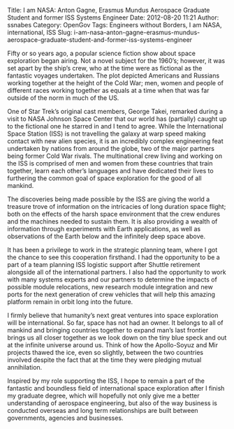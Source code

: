 Title: I am NASA: Anton Gagne, Erasmus Mundus Aerospace Graduate Student and former ISS Systems Engineer
Date: 2012-08-20 11:21
Author: ssnabes
Category: OpenGov
Tags: Engineers without Borders, I am NASA, international, ISS
Slug: i-am-nasa-anton-gagne-erasmus-mundus-aerospace-graduate-student-and-former-iss-systems-engineer

Fifty or so years ago, a popular science fiction show about space
exploration began airing. Not a novel subject for the 1960’s; however,
it was set apart by the ship’s crew, who at the time were as fictional
as the fantastic voyages undertaken. The plot depicted Americans and
Russians working together at the height of the Cold War; men, women and
people of different races working together as equals at a time when that
was far outside of the norm in much of the US.

One of Star Trek’s original cast members, George Takei, remarked during
a visit to NASA Johnson Space Center that our world has (partially)
caught up to the fictional one he starred in and I tend to agree. While
the International Space Station (ISS) is not travelling the galaxy at
warp speed making contact with new alien species, it is an incredibly
complex engineering feat undertaken by nations from around the globe,
two of the major partners being former Cold War rivals. The
multinational crew living and working on the ISS is comprised of men and
women from these countries that train together, learn each other’s
languages and have dedicated their lives to furthering the common goal
of space exploration for the good of all mankind.

The discoveries being made possible by the ISS are giving the world a
treasure trove of information on the intricacies of long duration space
flight; both on the effects of the harsh space environment that the crew
endures and the machines needed to sustain them. It is also providing a
wealth of information through experiments with Earth applications, as
well as observations of the Earth below and the infinitely deep space
above.

It has been a privilege to work in the strategic planning team, where I
got the chance to see this cooperation firsthand. I had the opportunity
to be a part of a team planning ISS logistic support after Shuttle
retirement alongside all of the international partners. I also had the
opportunity to work with many systems experts and our partners to
determine the impacts of possible module relocations, new research
module integration and new ports for the next generation of crew
vehicles that will help this amazing platform remain in orbit long into
the future.

I firmly believe that humanity’s next great ventures into space
exploration will be international. So far, space has not had an owner.
It belongs to all of mankind and bringing countries together to expand
man’s last frontier brings us all closer together as we look down on the
tiny blue speck and out at the infinite universe around us. Think of how
the Apollo-Soyuz and Mir projects thawed the ice, even so slightly,
between the two countries involved despite the fact that at the time
they were pledging mutual annihilation.

Inspired by my role supporting the ISS, I hope to remain a part of the
fantastic and boundless field of international space exploration after I
finish my graduate degree, which will hopefully not only give me a
better understanding of aerospace engineering, but also of the way
business is conducted overseas and long term relationships are built
between governments, agencies and businesses.
